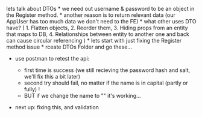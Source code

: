 lets talk about DTOs
    * we need out username & password to be an object in the Register method.
    * another reason is to return relevant data (our AppUser has too much data we don't need to the FE)
    * what other uses DTO have? (
        1. Flatten objects, 
        2. Reorder them,
        3. Hiding props from an entity that maps to DB, 
        4. Relationships between entity to another one and back can cause circular referencing )
    * lets start with just fixing the Register method issue
    * rceate DTOs Folder and go these...


- use postman to retest the api:
    * first time is success (we still recieving the password hash and salt, we'll fix this a bit later)
    * second try should fail, no matter if the name is in capital (partly or fully) !
    * BUT if we change the name to "" it's working...

- next up: fixing this, and validation